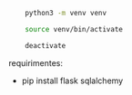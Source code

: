 ```bash
    python3 -m venv venv

    source venv/bin/activate

    deactivate
```

requirimentes:

- pip install flask sqlalchemy

